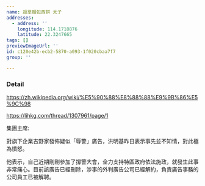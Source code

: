 ```yaml
---
name: 超羣麵包西餅 太子
addresses:
  - address: ''
    longitude: 114.1718876
    latitude: 22.3247665
tags: []
previewImageUrl: ''
id: c120e42b-ecb2-5870-a093-1f020cbaa7f7
group: ''

---
```

### Detail
https://zh.wikipedia.org/wiki/%E5%90%88%E8%88%88%E9%9B%86%E5%9C%98

https://lihkg.com/thread/1307961/page/1

集團主席:

對旗下企業吉野家發佈疑似「辱警」廣告，洪明基昨日表示事先並不知情，對此極為憤怒。

他表示，自己近期剛剛參加了撐警大會，全力支持特區政府依法施政，就發生此事非常痛心。目前該廣告已經刪除，涉事的外判廣告公司已經解約，負責廣告事務的公司員工已被解聘。

